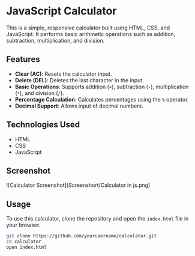 # JavaScript Calculator

This is a simple, responsive calculator built using HTML, CSS, and JavaScript. It performs basic arithmetic operations such as addition, subtraction, multiplication, and division.

## Features

- **Clear (AC)**: Resets the calculator input.
- **Delete (DEL)**: Deletes the last character in the input.
- **Basic Operations**: Supports addition (`+`), subtraction (`-`), multiplication (`*`), and division (`/`).
- **Percentage Calculation**: Calculates percentages using the `%` operator.
- **Decimal Support**: Allows input of decimal numbers.

## Technologies Used

- HTML
- CSS
- JavaScript

## Screenshot
![Calculator Screenshot](Screenshort/Calculator in js.png)

## Usage

To use this calculator, clone the repository and open the `index.html` file in your browser.

```bash
git clone https://github.com/yourusername/calculator.git
cd calculator
open index.html
